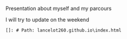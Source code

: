 Presentation about myself and my parcours

I will try to update on the weekend
    
    []: # Path: lancelot260.github.io\index.html

